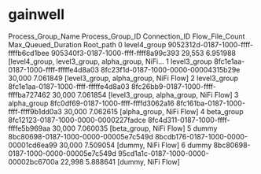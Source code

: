 # gainwell

  Process_Group_Name                      Process_Group_ID                         Connection_ID Flow_File_Count  Max_Queued_Duration                                          Root_path
0       level4_group  9052312d-0187-1000-ffff-ffffb6cd1bee  905340f3-0187-1000-ffff-ffff8a99c393          29,553             6.951988  [level4_group, level3_group, alpha_group, NiFi...
1       level3_group  8fc1e1aa-0187-1000-ffff-fffffe4d8a03  8fc23f1d-0187-1000-0000-00004315b29e          30,000             7.061849             [level3_group, alpha_group, NiFi Flow]
2       level3_group  8fc1e1aa-0187-1000-ffff-fffffe4d8a03  8fc26bb9-0187-1000-ffff-ffffba727462          30,000             7.061854             [level3_group, alpha_group, NiFi Flow]
3        alpha_group  8fc0df69-0187-1000-ffff-ffffd3062a16  8fc161ba-0187-1000-ffff-ffff9b1dd0a3          30,000             7.062615                           [alpha_group, NiFi Flow]
4         beta_group  8fc12123-0187-1000-0000-0000227fadce  8fc4d311-0187-1000-ffff-ffffe5b969aa          30,000             7.060035                            [beta_group, NiFi Flow]
5              dummy  8bc80698-0187-1000-0000-00005e7c549d  8bcdb176-0187-1000-0000-00001cd6ea99          30,000             7.509054                                 [dummy, NiFi Flow]
6              dummy  8bc80698-0187-1000-0000-00005e7c549d  95cd1a1c-0187-1000-0000-00002bc6700a          22,998             5.888641                                 [dummy, NiFi Flow]